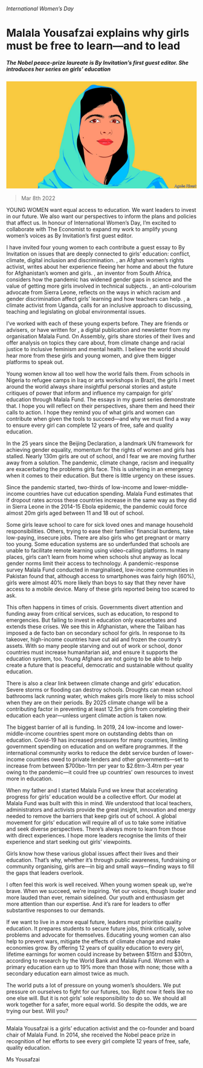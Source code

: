 ###### International Women’s Day

# Malala Yousafzai explains why girls must be free to learn—and to lead 

##### The Nobel peace-prize laureate is By Invitation’s first guest editor. She introduces her series on girls’ education 

![image](images/20220307_bid001.jpg) 

> Mar 8th 2022 

YOUNG WOMEN want equal access to education. We want leaders to invest in our future. We also want our perspectives to inform the plans and policies that affect us. In honour of International Women’s Day, I’m excited to collaborate with The Economist to expand my work to amplify young women’s voices as By Invitation’s first guest editor.

I have invited four young women to each contribute a guest essay to By Invitation on issues that are deeply connected to girls’ education: conflict, climate, digital inclusion and discrimination. , an Afghan women’s rights activist, writes about her experience fleeing her home and about the future for Afghanistan’s women and girls. , an inventor from South Africa, considers how the pandemic has widened gender gaps in science and the value of getting more girls involved in technical subjects. , an anti-colourism advocate from Sierra Leone, reflects on the ways in which racism and gender discrimination affect girls’ learning and how teachers can help. , a climate activist from Uganda, calls for an inclusive approach to discussing, teaching and legislating on global environmental issues.


I’ve worked with each of these young experts before. They are friends or advisers, or have written for , a digital publication and newsletter from my organisation Malala Fund. On Assembly, girls share stories of their lives and offer analysis on topics they care about, from climate change and racial justice to inclusive feminism and mental health. I believe the world should hear more from these girls and young women, and give them bigger platforms to speak out.

Young women know all too well how the world fails them. From schools in Nigeria to refugee camps in Iraq or arts workshops in Brazil, the girls I meet around the world always share insightful personal stories and astute critiques of power that inform and influence my campaign for girls’ education through Malala Fund. The essays in my guest series demonstrate that. I hope you will reflect on their perspectives, share them and heed their calls to action. I hope they remind you of what girls and women can contribute when given the tools to succeed—and why we must find a way to ensure every girl can complete 12 years of free, safe and quality education.

In the 25 years since the Beijing Declaration, a landmark UN framework for achieving gender equality, momentum for the rights of women and girls has stalled. Nearly 130m girls are out of school, and I fear we are moving further away from a solution. The pandemic, climate change, racism and inequality are exacerbating the problems girls face. This is ushering in an emergency when it comes to their education. But there is little urgency on these issues.

Since the pandemic started, two-thirds of low-income and lower-middle-income countries have cut education spending. Malala Fund estimates that if dropout rates across these countries increase in the same way as they did in Sierra Leone in the 2014-15 Ebola epidemic, the pandemic could force almost 20m girls aged between 11 and 18 out of school.

Some girls leave school to care for sick loved ones and manage household responsibilities. Others, trying to ease their families’ financial burdens, take low-paying, insecure jobs. There are also girls who get pregnant or marry too young. Some education systems are so underfunded that schools are unable to facilitate remote learning using video-calling platforms. In many places, girls can’t learn from home when schools shut anyway as local gender norms limit their access to technology. A pandemic-response survey Malala Fund conducted in marginalised, low-income communities in Pakistan found that, although access to smartphones was fairly high (60%), girls were almost 40% more likely than boys to say that they never have access to a mobile device. Many of these girls reported being too scared to ask.


This often happens in times of crisis. Governments divert attention and funding away from critical services, such as education, to respond to emergencies. But failing to invest in education only exacerbates and extends these crises. We see this in Afghanistan, where the Taliban has imposed a de facto ban on secondary school for girls. In response to its takeover, high-income countries have cut aid and frozen the country’s assets. With so many people starving and out of work or school, donor countries must increase humanitarian aid, and ensure it supports the education system, too. Young Afghans are not going to be able to help create a future that is peaceful, democratic and sustainable without quality education.

There is also a clear link between climate change and girls’ education. Severe storms or flooding can destroy schools. Droughts can mean school bathrooms lack running water, which makes girls more likely to miss school when they are on their periods. By 2025 climate change will be a contributing factor in preventing at least 12.5m girls from completing their education each year—unless urgent climate action is taken now.

The biggest barrier of all is funding. In 2019, 24 low-income and lower-middle-income countries spent more on outstanding debts than on education. Covid-19 has increased pressures for many countries, limiting government spending on education and on welfare programmes. If the international community works to reduce the debt service burden of lower-income countries owed to private lenders and other governments—set to increase from between $700bn-1trn per year to $2.6trn-3.4trn per year owing to the pandemic—it could free up countries’ own resources to invest more in education.

When my father and I started Malala Fund we knew that accelerating progress for girls’ education would be a collective effort. Our model at Malala Fund was built with this in mind. We understood that local teachers, administrators and activists provide the great insight, innovation and energy needed to remove the barriers that keep girls out of school. A global movement for girls’ education will require all of us to take some initiative and seek diverse perspectives. There’s always more to learn from those with direct experiences. I hope more leaders recognise the limits of their experience and start seeking out girls’ viewpoints.

Girls know how these various global issues affect their lives and their education. That’s why, whether it’s through public awareness, fundraising or community organising, girls are—in big and small ways—finding ways to fill the gaps that leaders overlook.

I often feel this work is well received. When young women speak up, we’re brave. When we succeed, we’re inspiring. Yet our voices, though louder and more lauded than ever, remain sidelined. Our youth and enthusiasm get more attention than our expertise. And it’s rare for leaders to offer substantive responses to our demands.

If we want to live in a more equal future, leaders must prioritise quality education. It prepares students to secure future jobs, think critically, solve problems and advocate for themselves. Educating young women can also help to prevent wars, mitigate the effects of climate change and make economies grow. By offering 12 years of quality education to every girl, lifetime earnings for women could increase by between $15trn and $30trn, according to research by the World Bank and Malala Fund. Women with a primary education earn up to 19% more than those with none; those with a secondary education earn almost twice as much.

The world puts a lot of pressure on young women’s shoulders. We put pressure on ourselves to fight for our futures, too. Right now it feels like no one else will. But it is not girls’ sole responsibility to do so. We should all work together for a safer, more equal world. So despite the odds, we are trying our best. Will you?

_______________

Malala Yousafzai is a girls’ education activist and the co-founder and board chair of Malala Fund. In 2014, she received the Nobel peace prize in recognition of her efforts to see every girl complete 12 years of free, safe, quality education.

Ms Yousafzai 

